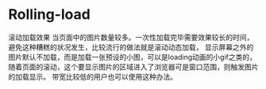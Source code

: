 # Rolling-load
滚动加载效果
当页面中的图片数量较多。一次性加载完毕需要效果较长的时间，避免这种糟糕的状况发生，比较流行的做法就是滚动动态加载，
显示屏幕之外的图片默认不加载，而是加载一张预设的小图，可以是loading动画的小gif之类的，随着页面的滚动，这个要显示图片的区域进入了浏览器可是窗口范围，则触发图片的加载显示。
带宽比较低的用户也可以使用这种办法。
